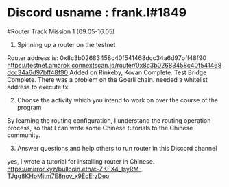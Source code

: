 # Discord usname : frank.l#1849
#Router Track Mission 1 (09.05-16.05)

1. Spinning up a router on the testnet

Router address is: 0x8c3b02683458c40f541468dcc34a6d97bff48f90
https://testnet.amarok.connextscan.io/router/0x8c3b02683458c40f541468dcc34a6d97bff48f90
Added on Rinkeby, Kovan Complete.
Test Bridge Complete.
There was a problem on the Goerli chain. needed a whitelist address to execute tx.

2. Choose the activity which you intend to work on over the course of the program

By learning the routing configuration, I understand the routing operation process, so that I can write some Chinese tutorials to the Chinese community.

3. Answer questions and help others to run router in this Discord channel

yes, I wrote a tutorial for installing router in Chinese. 
https://mirror.xyz/bullcoin.eth/c-ZKFX4_IsyRM-TJgg8KHoMjtm7E8nov_x9EcErzDeo

